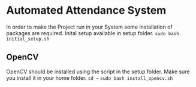 
# Automated Attendance System

In order to make the Project run in your System some installation of packages are required. 
Inital setup available in setup folder.
`sudo bash initial_setup.sh`

## OpenCV

OpenCV should be installed using the script in the setup folder. Make sure you install it in your home folder.
`cd ~`
`sudo bash install_opencv.sh`

